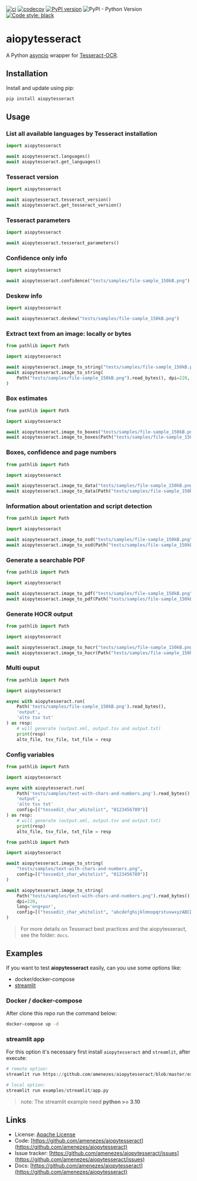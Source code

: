 [![ci](https://github.com/amenezes/aiopytesseract/actions/workflows/ci.yml/badge.svg)](https://github.com/amenezes/aiopytesseract/actions/workflows/ci.yml)
[![codecov](https://codecov.io/gh/amenezes/aiopytesseract/branch/master/graph/badge.svg)](https://codecov.io/gh/amenezes/aiopytesseract)
[![PyPI version](https://badge.fury.io/py/aiopytesseract.svg)](https://badge.fury.io/py/aiopytesseract)
![PyPI - Python Version](https://img.shields.io/pypi/pyversions/aiopytesseract)
[![Code style: black](https://img.shields.io/badge/code%20style-black-000000.svg)](https://github.com/psf/black)

# aiopytesseract

A Python [asyncio](https://docs.python.org/3/library/asyncio.html) wrapper for [Tesseract-OCR](https://tesseract-ocr.github.io/tessdoc/).

## Installation

Install and update using pip:

````bash
pip install aiopytesseract
````

## Usage

### List all available languages by Tesseract installation

``` python
import aiopytesseract

await aiopytesseract.languages()
await aiopytesseract.get_languages()
```

### Tesseract version

``` python
import aiopytesseract

await aiopytesseract.tesseract_version()
await aiopytesseract.get_tesseract_version()
```

### Tesseract parameters

``` python
import aiopytesseract

await aiopytesseract.tesseract_parameters()
```

### Confidence only info

``` python
import aiopytesseract

await aiopytesseract.confidence("tests/samples/file-sample_150kB.png")
```

### Deskew info

``` python
import aiopytesseract

await aiopytesseract.deskew("tests/samples/file-sample_150kB.png")
```

### Extract text from an image: locally or bytes

``` python
from pathlib import Path

import aiopytesseract

await aiopytesseract.image_to_string("tests/samples/file-sample_150kB.png")
await aiopytesseract.image_to_string(
	Path("tests/samples/file-sample_150kB.png").read_bytes(), dpi=220, lang='eng+por'
)
```

### Box estimates

``` python
from pathlib import Path

import aiopytesseract

await aiopytesseract.image_to_boxes("tests/samples/file-sample_150kB.png")
await aiopytesseract.image_to_boxes(Path("tests/samples/file-sample_150kB.png")
```

### Boxes, confidence and page numbers

``` python
from pathlib import Path

import aiopytesseract

await aiopytesseract.image_to_data("tests/samples/file-sample_150kB.png")
await aiopytesseract.image_to_data(Path("tests/samples/file-sample_150kB.png")
```

### Information about orientation and script detection

``` python
from pathlib import Path

import aiopytesseract

await aiopytesseract.image_to_osd("tests/samples/file-sample_150kB.png")
await aiopytesseract.image_to_osd(Path("tests/samples/file-sample_150kB.png")
```

### Generate a searchable PDF

``` python
from pathlib import Path

import aiopytesseract

await aiopytesseract.image_to_pdf("tests/samples/file-sample_150kB.png")
await aiopytesseract.image_to_pdf(Path("tests/samples/file-sample_150kB.png")
```

### Generate HOCR output

``` python
from pathlib import Path

import aiopytesseract

await aiopytesseract.image_to_hocr("tests/samples/file-sample_150kB.png")
await aiopytesseract.image_to_hocr(Path("tests/samples/file-sample_150kB.png")
```

### Multi ouput

``` python
from pathlib import Path

import aiopytesseract

async with aiopytesseract.run(
	Path('tests/samples/file-sample_150kB.png').read_bytes(),
	'output',
	'alto tsv txt'
) as resp:
	# will generate (output.xml, output.tsv and output.txt)
	print(resp)
	alto_file, tsv_file, txt_file = resp
```

### Config variables

``` python
from pathlib import Path

import aiopytesseract

async with aiopytesseract.run(
	Path('tests/samples/text-with-chars-and-numbers.png').read_bytes(),
	'output',
	'alto tsv txt'
	config=[("tessedit_char_whitelist", "0123456789")]
) as resp:
	# will generate (output.xml, output.tsv and output.txt)
	print(resp)
	alto_file, tsv_file, txt_file = resp
```

``` python
from pathlib import Path

import aiopytesseract

await aiopytesseract.image_to_string(
	"tests/samples/text-with-chars-and-numbers.png",
	config=[("tessedit_char_whitelist", "0123456789")]
)

await aiopytesseract.image_to_string(
	Path("tests/samples/text-with-chars-and-numbers.png").read_bytes(),
	dpi=220,
	lang='eng+por',
	config=[("tessedit_char_whitelist", "abcdefghijklmnopqrstuvwxyzABCDEFGHIJKLMNOPQRSTUVWXYZ")]
)
```

> For more details on Tesseract best practices and the aiopytesseract, see the folder: `docs`.

## Examples

If you want to test **aiopytesseract** easily, can you use some options like:

- docker/docker-compose
- [streamlit](https://streamlit.io)

### Docker / docker-compose

After clone this repo run the command below:

```bash
docker-compose up -d
```

### streamlit app

For this option it's necessary first install `aiopytesseract` and `streamlit`, after execute:

``` py
# remote option:
streamlit run https://github.com/amenezes/aiopytesseract/blob/master/examples/streamlit/app.py
```

``` py
# local option:
streamlit run examples/streamlit/app.py
```

> note: The streamlit example need **python >= 3.10**

## Links

- License: [Apache License](https://choosealicense.com/licenses/apache-2.0/)
- Code: [https://github.com/amenezes/aiopytesseract](https://github.com/amenezes/aiopytesseract)
- Issue tracker: [https://github.com/amenezes/aiopytesseract/issues](https://github.com/amenezes/aiopytesseract/issues)
- Docs: [https://github.com/amenezes/aiopytesseract](https://github.com/amenezes/aiopytesseract)
